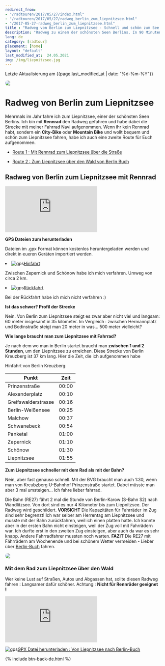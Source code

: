 ```yaml
---
redirect_from: 
- "/radtouren/2017/05/27/index.html"
- "/radtouren/2017/05/27/radweg_berlin_zum_liepnitzsee.html"
- "/2017-05-27-radweg_berlin_zum_liepnitzsee.html"
title : "Radweg von Berlin zum Liepnitzsee - Schnell und schön zum See fahren."
description: "Radweg zu einem der schönsten Seen Berlins. In 90 Minuten durch Berlin und Brandenburg: jetzt kostenlos GPX Dateien herunterladen."
lang: de
category: [radtour]
placement: [home]
layout: "default"
last_modified_at:  24.05.2021
img: /img/liepnitzsee.jpg
---
```


<div class = "container blog">

<p>Letzte Aktualisierung am {{page.last_modified_at | date: "%d-%m-%Y"}}</p>

<img class="img-responsive" src="/img/liepnitzsee.jpg" style="border-radius: 8px;display:block; margin:auto;">
  
<div id="spacer">
</div>

<h1>Radweg von Berlin zum Liepnitzsee</h1>

<p>Mehrmals im Jahr fahre ich zum Liepnitzsee, einer der schönsten Seen Berlins. Ich bin mit <strong>Rennrad</strong>
den Radweg gefahren und habe dabei die Strecke mit meiner Fahrrad Navi aufgenommen.
Wenn ihr kein Rennrad habt, sondern ein <strong>City-Bike</strong> oder <strong>Mountain Bike</strong> und wollt 
bequem und schön zum Liepnitzsee fahren, habe ich auch eine zweite Route für Euch aufgenommen.</p>

<ul>
<li id="plan"><p><a href="#rennrad">Route 1 : Mit Rennrad zum Liepnitzsee über die Straße</a></p></li>
<li id="plan"><p><a href="#streckebis">Route 2 : Zum Liepnitzsee über den Wald von Berlin Buch</a></p></li>
</ul>

<h2 id="rennrad">Radweg von Berlin zum Liepnitzsee mit Rennrad</h2>

<div id="spacer"></div>

<div class="row">
            <div class="resp-container col-12">
                    <iframe class="resp-iframe" src="https://www.komoot.de/tour/17207986/embed" frameborder="0" allow="accelerometer; autoplay; encrypted-media; gyroscope; picture-in-picture" allowfullscreen></iframe>
                </div>
        </div>

<p><strong>GPS Dateien zum herunterladen</strong></p>

<p>Dateien im .gpx Format können kostenlos heruntergeladen werden und direkt in eueren Geräten importiert werden.</p>
          <div class="row">
            <div class="col-lg-6">
             <li><img src="/img/gps.png" alt="gps" id="thxlistshawo"><a href="https://github.com/batardo/batardo.github.io/blob/master/carte/hinfahrt.gpx" download="">Hinfahrt</a></li>
                <p>Zwischen Zepernick und Schönow habe ich mich verfahren. Umweg von circa 2 km.</p>
              </div>
              <div class="col-lg-6">
                <li><img src="/img/gps.png" alt="gps" id="thxlistshawo"><a href="https://github.com/batardo/batardo.github.io/blob/master/carte/rueckfahrt.gpx" download="">Rückfahrt</a></li>
                    <p>Bei der Rückfahrt habe ich mich nicht verfahren :)</p>
                   </div>
        </div>


<p><strong>Ist das schwer? Profil der Strecke</strong></p>
<p>Nein. Von Berlin zum Liepnitzsee steigt es zwar aber nicht viel und langsam: 60 meter insgesamt in 35 kilometer. Im Vergleich : zwischen Hermannplatz und Bodinstraße steigt man 20 meter in was... 500 meter vielleicht?</p>


<p><strong>Wie lange braucht man zum Liepnitzsee mit Fahrrad?</strong></p>
<p>Je nach dem wo man in Berlin startet braucht man <strong>zwischen 1 und 2 Stunden</strong>, 
um den Liepnitzsee zu erreichen. Diese Strecke von Berlin Kreuzberg ist 37 km lang.
Hier die Zeit, die ich aufgenommen habe</p>

<p>Hinfahrt von Berlin Kreuzberg</p>
<table class="table" align="center">
  <thead>
      <tr>
        <th>Punkt</th>
        <th>Zeit</th>
        </tr>
      </thead>
      <tbody>
      <tr>
        <td>Prinzenstraße</td>
        <td>00:00</td>
      </tr>
       <tr>
        <td>Alexanderplatz</td>
        <td>00:10</td>
      </tr>
        <tr>
        <td>Greifswalderstrasse</td>
        <td>00:16</td>
      </tr>
       <tr>
        <td>Berlin-Weißensee</td>
        <td>00:25</td>
      </tr>
        <tr>
        <td>Malchow</td>
        <td>00:37</td>
      </tr>
          <tr>
        <td>Schwanebeck</td>
        <td>00:54</td>
      </tr>
          <tr>
        <td>Panketal</td>
        <td>01:00</td>
      </tr>
          <tr>
        <td>Zepernick</td>
        <td>01:10</td>
      </tr>
          <tr>
        <td>Schönow</td>
        <td>01:30</td>
      </tr>
          <tr>
        <td>Liepnitzsee</td>
        <td>01:55</td>
      </tr>
      </tbody>
    </table>
 

<p><strong>Zum Liepnitzsee schneller mit dem Rad als mit der Bahn?</strong></p>
  <p>Nein, aber fast genauso schnell. Mit der BVG braucht man auch 1:30, wenn man von Kreubzberg U-Bahnhof Prinzenstraße startet. Dabei müsste man aber 3 mal umsteigen... Ich fahre lieber fahrrad.</p>
  <p>Die Bahn (RE27) fährt 2 mal die Stunde von Berlin-Karow (S-Bahn S2) nach Wandlitzsee. Von dort sind es nur 4 Kilometer bis zum Liepnitzsee. Der Radweg wird geschildert.
  <strong>VORSICHT</strong> Die Kapazitäten für Fahrräder im Zug sind sehr begrenzt! Ich war selber am Herrentag am Liepnitzsee und musste mit der Bahn zurückfahren, weil ich einen platten hatte. Ich konnte aber in der ersten Bahn nicht einsteigen, weil der Zug voll mit Fahrrädern war. Ich durfte erst in den zweiten Zug einsteigen, aber auch da war es sehr knapp. Andere Fahrradfahrer mussten noch warten.
  <strong>FAZIT</strong> Die RE27 mit Fährrädern am Wochenende und bei schönem Wetter vermeiden - Lieber über <a href="#streckebis">Berlin-Buch</a> fahren. </p>
  <img src="/img/bvg.png" style="border-radius: 8px;display:block; margin:auto;">
  
<div id="spacer"></div> 

<h3 id="streckebis">Mit dem Rad zum Liepnitzsee über den Wald</h3>

<p>Wer keine Lust auf Straßen, Autos und Abgassen hat, sollte diesen Radweg fahren : Langsamer dafür schöner. 
Achtung : <strong>Nicht für Rennräder geeignet !</strong></p> 

<div class="row">
 <div class="resp-container col-sm-12">
    <iframe class="resp-iframe" src="https://www.komoot.com/tour/18926180/embed" frameborder="0" allow="accelerometer; autoplay; encrypted-media; gyroscope; picture-in-picture" allowfullscreen></iframe>
 </div>
</div>

<p><img src="/img/gps.png" alt="gps" id="thxlistshawo"><a href="/carte/alternativ.gpx" download="">GPX Datei herunterladen : Von Liepnitzsee nach Berlin-Buch</a></p>

{% include btn-back-de.html %}

</div>

